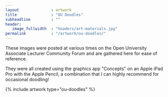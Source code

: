 ```yaml
---
layout              : artwork
title               : "OU Doodles"
subheadline         : ""
header:
   image_fullwidth  : "headers/art-materials.jpg"
permalink           : "/artwork/ou-doodles/"
---
```

These images were posted at various times on the Open University Associate Lecturer Community Forum and
are gathered here for ease of reference.

They were all created using the graphics app "Concepts" on an Apple iPad Pro with the Apple Pencil, a
combination that I can highly recommend for occasional doodling!

{% include artwork type="ou-doodles" %}
